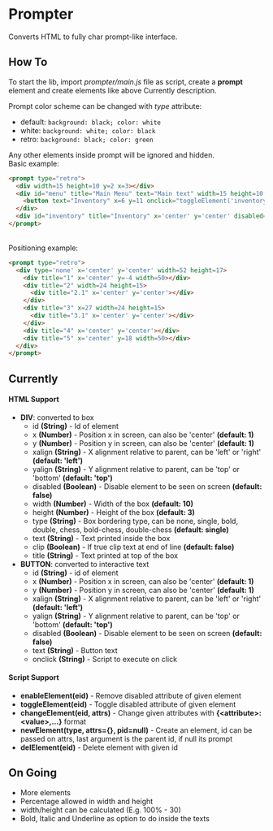 # Prompter
Converts HTML to fully char prompt-like interface.

## How To
To start the lib, import _prompter/main.js_ file as script, create a **prompt** element and create elements like above Currently description.

Prompt color scheme can be changed with *type* attribute:
  - default: `background: black; color: white`
  - white: `background: white; color: black`
  - retro: `background: black; color: green`
  
Any other elements inside prompt will be ignored and hidden.
\
Basic example:
```HTML
<prompt type="retro">
  <div width=15 height=10 y=2 x=3></div>
  <div id="menu" title="Main Menu" text="Main text" width=15 height=10 x=2>
    <button text="Inventory" x=6 y=11 onclick="toggleElement('inventory')"></button>
  </div>
  <div id="inventory" title="Inventory" x='center' y='center' disabled="true" width=15></div>
</prompt>
```
\
Positioning example:
```HTML
<prompt type="retro">
  <div type='none' x='center' y='center' width=52 height=17>
    <div title="1" x='center' y=-4 width=50></div>
    <div title="2" width=24 height=15>
      <div title="2.1" x='center' y='center'></div>
    </div>
    <div title="3" x=27 width=24 height=15>
      <div title="3.1" x='center' y='center'></div>
    </div>
    <div title="4" x='center' y='center'></div>
    <div title="5" x='center' y=18 width=50></div>
  </div>
</prompt>
```

## Currently
#### HTML Support
- **DIV**: converted to box
  - id **(String)** - Id of element
  - x **(Number)** - Position x in screen, can also be 'center' **(default: 1)**
  - y **(Number)** - Position y in screen, can also be 'center' **(default: 1)**
  - xalign **(String)** - X alignment relative to parent, can be 'left' or 'right' **(default: 'left')**
  - yalign **(String)** - Y alignment relative to parent, can be 'top' or 'bottom' **(default: 'top')**
  - disabled **(Boolean)** - Disable element to be seen on screen **(default: false)**
  - width **(Number)** - Width of the box **(default: 10)**
  - height **(Number)** - Height of the box **(default: 3)**
  - type **(String)** - Box bordering type, can be none, single, bold, double, chess, bold-chess, double-chess **(default: single)**
  - text **(String)** - Text printed inside the box
  - clip **(Boolean)** - If true clip text at end of line **(default: false)**
  - title **(String)** - Text printed at top of the box
- **BUTTON**: converted to interactive text
  - id **(String)** - id of element
  - x **(Number)** - Position x in screen, can also be 'center' **(default: 1)**
  - y **(Number)** - Position y in screen, can also be 'center' **(default: 1)**
  - xalign **(String)** - X alignment relative to parent, can be 'left' or 'right' **(default: 'left')**
  - yalign **(String)** - Y alignment relative to parent, can be 'top' or 'bottom' **(default: 'top')**
  - disabled **(Boolean)** - Disable element to be seen on screen **(default: false)**
  - text **(String)** - Button text
  - onclick **(String)** - Script to execute on click

#### Script Support
- **enableElement(eid)** - Remove disabled attribute of given element
- **toggleElement(eid)** - Toggle disabled attribute of given element
- **changeElement(eid, attrs)** - Change given attributes with **{\<attribute>:\<value>,...}** format
- **newElement(type, attrs={}, pid=null)** - Create an element, id can be passed on attrs, last argument is the parent id, if null its prompt
- **delElement(eid)** - Delete element with given id

## On Going
- More elements
- Percentage allowed in width and height
- width/height can be calculated (E.g. 100% - 30)
- Bold, Italic and Underline as option to do inside the texts